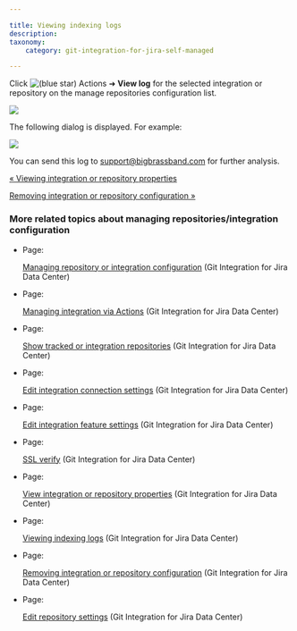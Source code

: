 ```yaml
---

title: Viewing indexing logs
description:
taxonomy:
    category: git-integration-for-jira-self-managed

---
```

Click ![(blue star)](/wiki/s/-1639011364/6452/8b4898d3c114827e64ec143b4fa79bb76a6cfa5b/_/images/icons/emoticons/star_blue.png) Actions ➜ **View log** for the selected integration or repository on the manage repositories configuration list.

![](https://bigbrassband.atlassian.net/wiki/download/thumbnails/1930397702/gitserver-view-logs-actions.png?version=1&modificationDate=1630642853767&cacheVersion=1&api=v2&width=680&height=349)

The following dialog is displayed. For example:

![](https://bigbrassband.atlassian.net/wiki/download/thumbnails/1930397702/gitserver-view-logs-dialog.png?version=1&modificationDate=1630642853995&cacheVersion=1&api=v2&width=680&height=425)


You can send this log to [support@bigbrassband.com](mailto:support@bigbrassband.com) for further analysis.

[« Viewing integration or repository properties](/wiki/spaces/GIJDC/pages/1930397673/View+integration+or+repository+properties)

[Removing integration or repository configuration »](/wiki/spaces/GIJDC/pages/1930397738/Removing+integration+or+repository+configuration)

### More related topics about managing repositories/integration configuration

*   Page:

    [Managing repository or integration configuration](/wiki/spaces/GIJDC/pages/1930397435/Managing+repository+or+integration+configuration) (Git Integration for Jira Data Center)

*   Page:

    [Managing integration via Actions](/wiki/spaces/GIJDC/pages/1930397476/Managing+integration+via+Actions) (Git Integration for Jira Data Center)

*   Page:

    [Show tracked or integration repositories](/wiki/spaces/GIJDC/pages/1930397507/Show+tracked+or+integration+repositories) (Git Integration for Jira Data Center)

*   Page:

    [Edit integration connection settings](/wiki/spaces/GIJDC/pages/1930397536/Edit+integration+connection+settings) (Git Integration for Jira Data Center)

*   Page:

    [Edit integration feature settings](/wiki/spaces/GIJDC/pages/1930397576/Edit+integration+feature+settings) (Git Integration for Jira Data Center)

*   Page:

    [SSL verify](/git-integration-for-jira-self-managed/SSL-verify) (Git Integration for Jira Data Center)

*   Page:

    [View integration or repository properties](/wiki/spaces/GIJDC/pages/1930397673/View+integration+or+repository+properties) (Git Integration for Jira Data Center)

*   Page:

    [Viewing indexing logs](/wiki/spaces/GIJDC/pages/1930397702/Viewing+indexing+logs) (Git Integration for Jira Data Center)

*   Page:

    [Removing integration or repository configuration](/wiki/spaces/GIJDC/pages/1930397738/Removing+integration+or+repository+configuration) (Git Integration for Jira Data Center)

*   Page:

    [Edit repository settings](/wiki/spaces/GIJDC/pages/1947107348/Edit+repository+settings) (Git Integration for Jira Data Center)